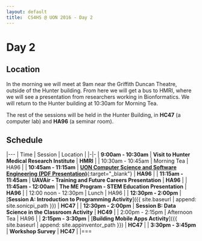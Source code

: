 ```yaml
---
layout: default
title:  CS4HS @ UON 2016 - Day 2
---
```


# Day 2

## Location

In the morning we will meet at 9am near the Griffith Duncan Theatre, outside of the Hunter building.
From here we will get a bus to HMRI, where we will see a presentation from researchers working in Bionformatics.
We will return to the Hunter building at 10:30am for Morning Tea.

The rest of the sessions will be held in the Hunter Building, in **HC47** (a computer lab) and **HA96** (a seminar room).

## Schedule

|---
| Time | Session | Location |
|-|-
| **9:00am - 10:30am** | **Visit to Hunter Medical Research Institute** | **HMRI** |
| 10:30am - 10:45am | Morning Tea | HA96 |
| **10:45am - 11:15am** | [**UON Computer Science and Software Engineering (PDF Presentation)**](uoncsse_presentation.pdf){:target="_blank"} | **HA96** | 
| **11:15am - 11:45am** | **UAVAir - Training and Future Careers Presentation** | **HA96** | 
| **11:45am - 12:00am** | **The ME Program - STEM Education Presentation** | **HA96** | 
| 12:00 noon - 12:30pm | Lunch | HA96 |
| **12:30pm - 2:00pm** | [**Session A: Introduction to Programming Activity**]({{ site.baseurl | append: site.sonicpi_path }}) | **HC47**  | 
| **12:30pm - 2:00pm** | **Session B: Data Science in the Classroom Activity** | **HC49**  | 
| 2:00pm - 2:15pm | Afternoon Tea | HA96 |
| **2:15pm - 3:30pm** | [**Building Mobile Apps Activity**]({{ site.baseurl | append: site.appinventor_path }}) | **HC47** |
| **3:30pm - 3:45pm** | **Workshop Survey** | **HC47** |
|===
